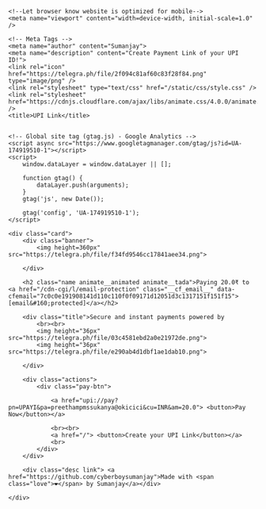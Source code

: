 <html lang="en">

<head>
    <!-- Coded by Sumanjay @cyberboysumanjay on 5th August 2020 -->

    <!--Let browser know website is optimized for mobile-->
    <meta name="viewport" content="width=device-width, initial-scale=1.0" />

    <!-- Meta Tags -->
    <meta name="author" content="Sumanjay">
    <meta name="description" content="Create Payment Link of your UPI ID!">
    <link rel="icon" href="https://telegra.ph/file/2f094c81af60c83f28f84.png" type="image/png" />
    <link rel="stylesheet" type="text/css" href="/static/css/style.css" />
    <link rel="stylesheet" href="https://cdnjs.cloudflare.com/ajax/libs/animate.css/4.0.0/animate.min.css" />
    <title>UPI Link</title>


    <!-- Global site tag (gtag.js) - Google Analytics -->
    <script async src="https://www.googletagmanager.com/gtag/js?id=UA-174919510-1"></script>
    <script>
        window.dataLayer = window.dataLayer || [];

        function gtag() {
            dataLayer.push(arguments);
        }
        gtag('js', new Date());

        gtag('config', 'UA-174919510-1');
    </script>
</head>

<body>

    <div class="card">
        <div class="banner">
            <img height=360px" src="https://telegra.ph/file/f34fd9546cc17841aee34.png">

        </div>
        
        <h2 class="name animate__animated animate__tada">Paying 20.0₹ to <a href="/cdn-cgi/l/email-protection" class="__cf_email__" data-cfemail="7c0c0e191908141d110c110f0f09171d12051d3c1317151f151f15">[email&#160;protected]</a></h2>
        
        <div class="title">Secure and instant payments powered by
            <br><br>
            <img height="36px" src="https://telegra.ph/file/03c4581ebd2a0e21972de.png">
            <img height="36px" src="https://telegra.ph/file/e290ab4d1dbf1ae1dab10.png">

        </div>

        <div class="actions">
            <div class="pay-btn">
                
                <a href="upi://pay?pn=UPAYI&pa=preethampmssukanya@okicici&cu=INR&am=20.0"> <button>Pay Now</button></a>
                
                <br><br>
                <a href="/"> <button>Create your UPI Link</button></a>
                <br>
            </div>
        </div>

        <div class="desc link"> <a href="https://github.com/cyberboysumanjay">Made with <span class="love">❤️</span> by Sumanjay</a></div>

    </div>

<script data-cfasync="false" src="/cdn-cgi/scripts/5c5dd728/cloudflare-static/email-decode.min.js"></script></body>

</html>
